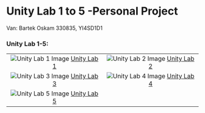 # Unity Lab 1 to 5 -Personal Project

Van: Bartek Oskam
330835, YI4SD1D1

### Unity Lab 1-5:

|    |    |
|:--:|:--:|
| ![Unity Lab 1 Image][1I] [Unity Lab 1][1] | ![Unity Lab 2 Image][2I] [Unity Lab 2][2] |
| ![Unity Lab 3 Image][3I] [Unity Lab 3][3] | ![Unity Lab 4 Image][4I] [Unity Lab 4][4] |
| ![Unity Lab 5 Image][5I] [Unity Lab 5][5] | |

[1I]: https://connect-prd-cdn.unity.com/20190522/learn/images/60494529-4835-4a56-8c7c-ed4cddc48550_Screen_Shot_2019_05_22_at_2.25.40_PM.png
[2I]: https://connect-prd-cdn.unity.com/20190606/learn/images/3911de90-959f-42aa-b999-8604db788c65_lab_2.png
[3I]: https://connect-prd-cdn.unity.com/20190606/learn/images/9da97b85-502f-450c-8d29-636d52851b7c_lab_3.png
[4I]: https://connect-prd-cdn.unity.com/20190606/learn/images/132705cf-0b5c-433f-9a77-0e30d5302585_lab_4.png
[5I]: https://connect-prd-cdn.unity.com/20190606/learn/images/5c25a942-829e-42e9-8ac7-9ca22fda0c98_lab_5.png

[1]: https://learn.unity.com/tutorial/lab-1-personal-project-plan/?courseId=5cf96c41edbc2a2ca6e8810f&projectId=5caccdfbedbc2a3cef0efe63&tab=materials&uv=2018.4#
[2]: https://learn.unity.com/tutorial/lab-2-new-project-with-primitives?courseId=5cf96c41edbc2a2ca6e8810f&projectId=5cdcc312edbc2a24a41671e6#
[3]: https://learn.unity.com/tutorial/lab-3-player-control?courseId=5cf96c41edbc2a2ca6e8810f&projectId=5cf9639bedbc2a2b1fe1e848
[4]: https://learn.unity.com/tutorial/lab-4-basic-gameplay?courseId=5cf96c41edbc2a2ca6e8810f&projectId=5cf96846edbc2a2bcde6d0fc#
[5]: https://learn.unity.com/tutorial/lab-5-swap-out-your-assets-1?courseId=5cf96c41edbc2a2ca6e8810f&projectId=5cf96bdeedbc2a2b475972b3&tab=educator